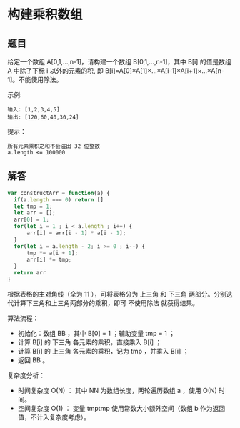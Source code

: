# 构建乘积数组

## 题目
给定一个数组 A[0,1,…,n-1]，请构建一个数组 B[0,1,…,n-1]，其中 B[i] 的值是数组 A 中除了下标 i 以外的元素的积, 即 B[i]=A[0]×A[1]×…×A[i-1]×A[i+1]×…×A[n-1]。不能使用除法。

示例:
```
输入: [1,2,3,4,5]
输出: [120,60,40,30,24]
```

提示：
```
所有元素乘积之和不会溢出 32 位整数
a.length <= 100000
```

## 解答
```js
var constructArr = function(a) {
  if(a.length === 0) return []
  let tmp = 1;
  let arr = [];
  arr[0] = 1;
  for(let i = 1 ; i < a.length ; i++) {
      arr[i] = arr[i - 1] * a[i - 1];
  }
  for(let i = a.length - 2; i >= 0 ; i--) {
      tmp *= a[i + 1];
      arr[i] *= tmp;
  }
  return arr
}
```

根据表格的主对角线（全为 11 ），可将表格分为 上三角 和 下三角 两部分。分别迭代计算下三角和上三角两部分的乘积，即可 不使用除法 就获得结果。

算法流程：

* 初始化：数组 BB ，其中 B[0] = 1 ；辅助变量 tmp = 1 ；
* 计算 B[i] 的 下三角 各元素的乘积，直接乘入 B[i] ；
* 计算 B[i] 的 上三角 各元素的乘积，记为 tmp ，并乘入 B[i] ；
* 返回 BB 。

复杂度分析：
* 时间复杂度 O(N) ： 其中 NN 为数组长度，两轮遍历数组 a ，使用 O(N) 时间。
* 空间复杂度 O(1) ： 变量 tmptmp 使用常数大小额外空间（数组 b 作为返回值，不计入复杂度考虑）。
